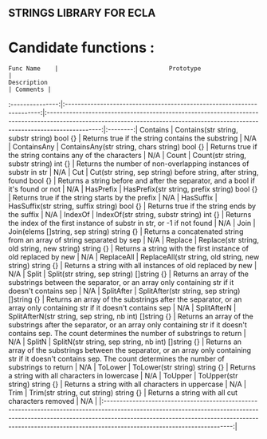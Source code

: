 ## STRINGS LIBRARY FOR ECLA

# Candidate functions :

    Func Name    |                               Prototype                                |                                                                                  Description                                                                                  | Comments |
:---------------:|:----------------------------------------------------------------------:|:-----------------------------------------------------------------------------------------------------------------------------------------------------------------------------:|:--------:|
    Contains     |              Contains(str string, substr string) bool {}               |                                                               Returns true if the string contains the substring                                                               |    N/A   |
   ContainsAny   |             ContainsAny(str string, chars string) bool {}              |                                                           Returns true if the string contains any of the characters                                                           |    N/A   |
      Count      |                Count(str string, substr string) int {}                 |                                                       Returns the number of non-overlapping instances of substr in str                                                        |    N/A   |
       Cut       | Cut(str string, sep string) before string, after string, found bool {} |                                               Returns a string before and after the separator, and a bool if it's found or not                                                |    N/A   |
    HasPrefix    |              HasPrefix(str string, prefix string) bool {}              |                                                                Returns true if the string starts by the prefix                                                                |    N/A   |
    HasSuffix    |              HasSuffix(str string, suffix string) bool {}              |                                                                 Returns true if the string ends by the suffix                                                                 |    N/A   |
     IndexOf     |               IndexOf(str string, substr string) int {}                |                                                 Returns the index of the first instance of substr in str, or -1 if not found                                                  |    N/A   |
      Join       |               Join(elems []string, sep string) string {}               |                                                    Returns a concatenated string from an array of string separated by sep                                                     |    N/A   |
     Replace     |         Replace(str string, old string, new string) string {}          |                                                        Returns a string with the first instance of old replaced by new                                                        |    N/A   |
   ReplaceAll    |        ReplaceAll(str string, old string, new string) string {}        |                                                          Returns a string with all instances of old replaced by new                                                           |    N/A   |
      Split      |               Split(str string, sep string) []string {}                |                             Returns an array of the substrings between the separator, or an array only containing str if it doesn't contains sep                              |    N/A   |
   SplitAfter    |             SplitAfter(str string, sep string) []string {}             |                              Returns an array of the substrings after the separator, or an array only containing str if it doesn't contains sep                               |    N/A   |
   SplitAfterN   |        SplitAfterN(str string, sep string, nb int) []string {}         |  Returns an array of the substrings after the separator, or an array only containing str if it doesn't contains sep. The count determines the number of substrings to return  |    N/A   |
     SplitN      |           SplitN(str string, sep string, nb int) []string {}           | Returns an array of the substrings between the separator, or an array only containing str if it doesn't contains sep. The count determines the number of substrings to return |    N/A   |
     ToLower     |                     ToLower(str string) string {}                      |                                                               Returns a string with all characters in lowercase                                                               |    N/A   |
     ToUpper     |                     ToUpper(str string) string {}                      |                                                               Returns a string with all characters in uppercase                                                               |    N/A   |
      Trim       |                 Trim(str string, cut string) string {}                 |                                                               Returns a string with all cut characters removed                                                                |    N/A   |
|:----------------------------------------------------------------------------------------------------------------------------------------------------------------------------------------------------------------------------------------------------------------------------------:|